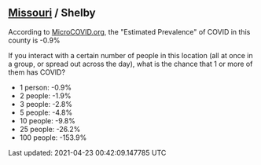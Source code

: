 
## [Missouri](/united-states/missouri) / Shelby

According to [MicroCOVID.org](http://microcovid.org),
the "Estimated Prevalence" of COVID in this county is -0.9%

If you interact with a certain number of people in this location
(all at once in a group, or spread out across the day), what is the chance that
1 or more of them has COVID?

- 1 person: -0.9%
- 2 people: -1.9%
- 3 people: -2.8%
- 5 people: -4.8%
- 10 people: -9.8%
- 25 people: -26.2%
- 100 people: -153.9%

Last updated: 2021-04-23 00:42:09.147785 UTC
